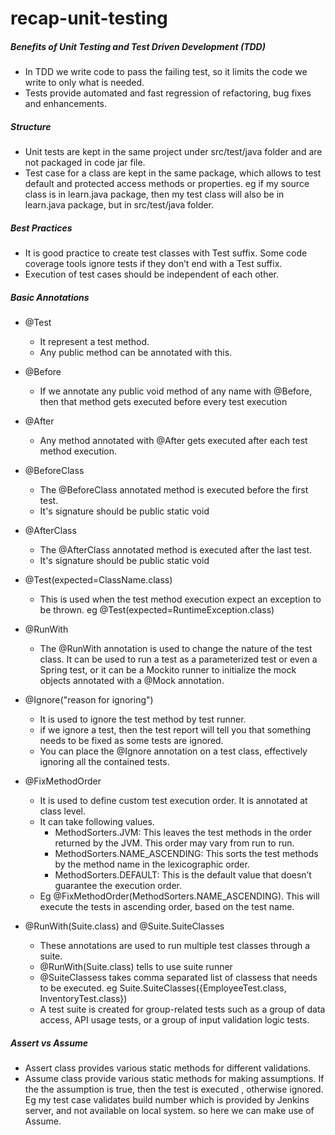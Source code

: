 # recap-unit-testing

##### Benefits of Unit Testing and Test Driven Development (TDD)
* In TDD we write code to pass the failing test, so it limits the code we write to only what is needed.
* Tests provide automated and fast regression of refactoring, bug fixes and enhancements.

##### Structure
* Unit tests are kept in the same project under src/test/java folder and are not packaged in code jar file.
* Test case for a class are kept in the same package, which allows to test default and protected access methods or properties. eg if my source class is in learn.java package, then my test class will also be in learn.java package, but in src/test/java folder.

#####  Best Practices
* It is good practice to create test classes with Test suffix. Some code coverage tools ignore tests if they don’t end with a Test suffix.
* Execution of test cases should be independent of each other.

##### Basic Annotations

* @Test
  * It represent a test method.
  * Any public method can be annotated with this.
* @Before
  * If we annotate any public void method of any name with @Before, then that method gets executed before every test execution
* @After
  *  Any method annotated with @After gets executed after each test method execution.
* @BeforeClass
  * The @BeforeClass annotated method is executed before the first test.
  * It's signature should be public static void
* @AfterClass
  * The @AfterClass annotated method is executed after the last test.
  * It's signature should be public static void

* @Test(expected=ClassName.class)
	* This is used when the test method execution expect an exception to be thrown. eg @Test(expected=RuntimeException.class)
*	@RunWith
	*	The @RunWith annotation is used to change the nature of the test class. It can be used to run a test as a parameterized test or even a Spring test, or it can be a Mockito runner to initialize the mock objects annotated with a @Mock annotation.
*	@Ignore("reason for ignoring")
	* It is used to ignore the test method by test runner.
	*	if we ignore a test, then the test report will tell you that something needs to be fixed as some tests are ignored.
	*	You can place the @Ignore annotation on a test class, effectively ignoring all the contained tests.
*	@FixMethodOrder
	* It is used to define custom test execution order. It is annotated at class level.
	* It can take following values.
		*	MethodSorters.JVM: This leaves the test methods in the order returned by the JVM. This order may vary from run to run.
		*	MethodSorters.NAME_ASCENDING: This sorts the test methods by the method name in the lexicographic order.
		*	MethodSorters.DEFAULT: This is the default value that doesn’t guarantee the execution order.
	* Eg @FixMethodOrder(MethodSorters.NAME_ASCENDING). This will execute the tests in ascending order, based on the test name.

*	@RunWith(Suite.class) and @Suite.SuiteClasses	
	* These annotations are used to run multiple test classes through a suite.
	*	@RunWith(Suite.class) tells to use suite runner
	* @SuiteClassess takes comma separated list of classess that needs to be executed. eg Suite.SuiteClasses({EmployeeTest.class,	InventoryTest.class})
	* A test suite is created for group-related tests such as a group of data access, API usage tests, or a group of input validation logic tests.
	
#####	Assert vs Assume
* Assert class provides various static methods for different validations.
* Assume class provide various static methods for making assumptions. If the the assumption is true, then the test is executed , otherwise ignored. Eg my test case validates build number which is provided by Jenkins server, and not available on local system. so here we can make use of Assume.
	

